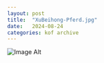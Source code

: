 ```yaml
---
layout:	post
title:	"XuBeihong-Pferd.jpg"
date:	2024-08-24
categories:	kof archive
---
```


![Image Alt](https://k0f.github.io/assets/XuBeihong-Pferd.jpg)